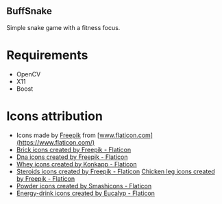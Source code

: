 ## BuffSnake

Simple snake game with a fitness focus.

# Requirements
  - OpenCV
  - X11
  - Boost

# Icons attribution
- Icons made by [Freepik](https://www.flaticon.com/authors/freepik) from [www.flaticon.com](https://www.flaticon.com/)
- <a href="https://www.flaticon.com/free-icons/brick" title="brick icons">Brick icons created by Freepik - Flaticon</a>
- <a href="https://www.flaticon.com/free-icons/dna" title="dna icons">Dna icons created by Freepik - Flaticon</a>
- <a href="https://www.flaticon.com/free-icons/whey" title="whey icons">Whey icons created by Konkapp - Flaticon</a>
- <a href="https://www.flaticon.com/free-icons/steroids" title="steroids icons">Steroids icons created by Freepik - Flaticon</a>
  <a href="https://www.flaticon.com/free-icons/chicken-leg" title="chicken leg icons">Chicken leg icons created by Freepik - Flaticon</a>
- <a href="https://www.flaticon.com/free-icons/powder" title="powder icons">Powder icons created by Smashicons - Flaticon</a>
- <a href="https://www.flaticon.com/free-icons/energy-drink" title="energy-drink icons">Energy-drink icons created by Eucalyp - Flaticon</a>
